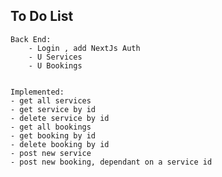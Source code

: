 ## To Do List

    Back End:
        - Login , add NextJs Auth
        - U Services
        - U Bookings


    Implemented:
    - get all services
    - get service by id
    - delete service by id
    - get all bookings
    - get booking by id
    - delete booking by id
    - post new service
    - post new booking, dependant on a service id
